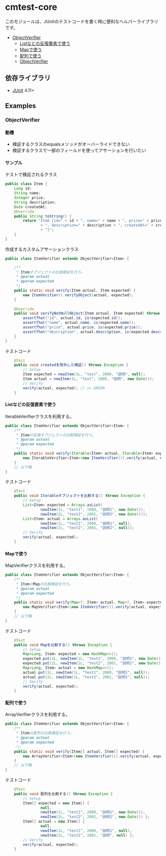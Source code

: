 # cmtest-core
このモジュールは、JUnitのテストコードを書く時に便利なヘルパーライブラリです。

- [ObjectVerifier](#ObjectVerifier)
	- [Listなどの反復要素で使う](#Listなどの反復要素で使う)
	- [Mapで使う](#Mapで使う)
	- [配列で使う](#配列で使う)
	- [ObjectVerifier](#ObjectVerifier)

## 依存ライブラリ
- [JUnit](http://junit.org/) 4.11+

## Examples

### ObjectVerifier
#### 動機
- 検証するクラスのequalsメソッドがオーバーライドできない
- 検証するクラスで一部のフィールドを使ってアサーションを行いたい

#### サンプル
テストで検証されるクラス
```java
public class Item {
	Long id;
	String name;
	Integer price;
	String description;
	Date createdAt;
	@Override
	public String toString() {
		return "Item [id=" + id + ", name=" + name + ", price=" + price
				+ ", description=" + description + ", createdAt=" + createdAt
				+ "]";
	}
}
```
作成するカスタムアサーションクラス
```java
public class ItemVerifier extends ObjectVerifier<Item> {

	/**
	 * Itemオブジェクトの比較検証を行う。
	 * @param actual
	 * @param expected
	 */
	public static void verify(Item actual, Item expected) {
		new ItemVerifier().verifyObject(actual, expected);
	}
	
    @Override
	public void verifyNotNullObject(Item actual, Item expected) throws AssertionError {
		assertThat("id", actual.id, is(expected.id));
		assertThat("name", actual.name, is(expected.name));
		assertThat("price", actual.price, is(expected.price));
		assertThat("description", actual.description, is(expected.description));
	}
}
```
テストコード
```java
	@Test
	public void createdを除外した検証() throws Exception {
		// Setup
        Item expected = newItem(1L, "test", 2000, "説明", null);
        Item actual = newItem(1L, "test", 2000, "説明", new Date());
		// Verify
		verify(actual, expected); // => GREEN
	}
```  
#### Listなどの反復要素で使う
IterableVerifierクラスを利用する。
```java
public class ItemVerifier extends ObjectVerifier<Item> {
	/**
	 * Itemの反復オブジェクトの比較検証を行う。
	 * @param actual
	 * @param expected
	 */
	public static void verify(Iterable<Item> actual, Iterable<Item> expected) {
		new IterableVerifier<Item>(new ItemVerifier()).verify(actual, expected);
	}
    // 以下略
}
```
テストコード
```java
	@Test
	public void Iterableオブジェクトを比較する() throws Exception {
		// Setup
		List<Item> expected = Arrays.asList(
				newItem(1L, "test1", 2000, "説明1", new Date()),
				newItem(2L, "test2", 2001, "説明2", new Date()));
		List<Item> actual = Arrays.asList(
				newItem(1L, "test1", 2000, "説明1", null),
				newItem(2L, "test2", 2001, "説明2", null));
		// Verify
		verify(actual, expected);
	}
```
#### Mapで使う
MapVerifierクラスを利用する。
```java
public class ItemVerifier extends ObjectVerifier<Item> {
    /**
     * ItemのMapの比較検証を行う。
     * @param actual
     * @param expected
     */
    public static void verify(Map<?, Item> actual, Map<?, Item> expected) {
        new MapVerifier<Item>(new ItemVerifier()).verify(actual, expected);
    }
    // 以下略
}
```
テストコード
```java
    @Test
    public void Mapを比較する() throws Exception {
        // Setup
        Map<Long, Item> expected = new HashMap<>();
        expected.put(1L, newItem(1L, "test1", 2000, "説明1", new Date()));
        expected.put(2L, newItem(2L, "test2", 2001, "説明2", new Date()));
        Map<Long, Item> actual = new HashMap<>();
        actual.put(1L, newItem(1L, "test1", 2000, "説明1", null));
        actual.put(2L, newItem(2L, "test2", 2001, "説明2", null));
        // Verify
        verify(actual, expected);
    }
```

#### 配列で使う
ArrayVerifierクラスを利用する。
```java
public class ItemVerifier extends ObjectVerifier<Item> {
    /**
     * Itemの配列の比較検証を行う。
     * @param actual
     * @param expected
     */
    public static void verify(Item[] actual, Item[] expected) {
        new ArrayVerifier<Item>(new ItemVerifier()).verify(actual, expected);
    }
    // 以下略
}
```
テストコード
```java
    @Test
    public void 配列を比較する() throws Exception {
        // Setup
        Item[] expected = new Item[] {
                null,
                newItem(1L, "test1", 2000, "説明1", new Date()),
                newItem(2L, "test2", 2001, "説明2", new Date()) };
        Item[] actual = new Item[] {
                null,
                newItem(1L, "test1", 2000, "説明1", null),
                newItem(2L, "test2", 2001, "説明", null) };
        // Verify
        verify(actual, expected);
    }

```
